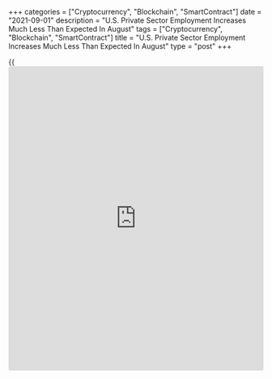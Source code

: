 +++
categories = ["Cryptocurrency", "Blockchain", "SmartContract"]
date = "2021-09-01"
description = "U.S. Private Sector Employment Increases Much Less Than Expected In August"
tags = ["Cryptocurrency", "Blockchain", "SmartContract"]
title = "U.S. Private Sector Employment Increases Much Less Than Expected In August"
type = "post"
+++

{{<iframe id="large-banner" src="https://www.bounty.group/#slide=16.0" width="100%" height="600" scrolling="no" style="border: 0px solid rgb(216, 221, 230); border-radius: 3px;">}}

Private sector employment in the U.S. increased by much less than
expected in the month of August, according to a report released by
payroll processor ADP on Wednesday.

ADP said private sector employment climbed by 374,000 jobs in August
after rising by a downwardly revised 326,000 jobs in July.

Economists had expected employment to jump by 613,000 jobs compared to
the addition of 330,000 jobs originally reported for the previous month.

"The Delta variant of COVID-19 appears to have dented the job market
recovery," said Mark Zandi, chief economist of Moody's Analytics. "Job
growth remains strong, but well off the pace of recent months."

For comments and feedback [contact](https://www.playgroundfx.com/contact/): editorial@rtt[news](https://www.letsplayfx.com/blog/forex-news-website/).com

[Economic News][1]

 **What parts of the world are seeing the best (and worst) economic
performances lately? Click[here][2] to check out our [Econ Scorecard][2]
and find out! See up-to-the-moment [ranking](https://www.playgroundfx.com/blog/crypto-exchange-ranking/)s for the best and worst
performers in [GDP][3], [unemployment rate][4], [inflation][5] and much
more.**

   1. www.rtt[news](https://www.letsplayfx.com/blog/forex-news-website/).com/Content/EconomicNews.aspx
   2. www.rtt[news](https://www.letsplayfx.com/blog/forex-news-website/).com/economic-scorecard/world-rank/retail-sales/highest-performance.aspx
   3. www.rtt[news](https://www.letsplayfx.com/blog/forex-news-website/).com/economic-scorecard/world-rank/GDP/highest-performance.aspx
   4. www.rtt[news](https://www.letsplayfx.com/blog/forex-news-website/).com/economic-scorecard/world-rank/unemployment-rate/lowest-performance.aspx
   5. www.rtt[news](https://www.letsplayfx.com/blog/forex-news-website/).com/economic-scorecard/world-rank/CPI/highest-performance.aspx